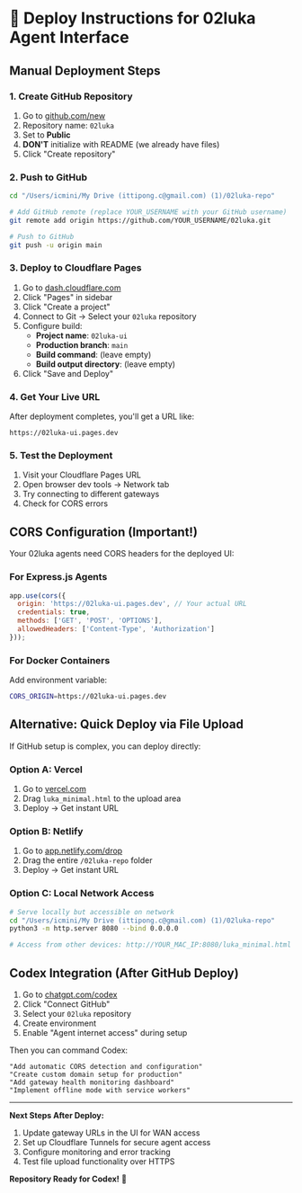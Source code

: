 # 🚀 Deploy Instructions for 02luka Agent Interface

## Manual Deployment Steps

### 1. Create GitHub Repository
1. Go to [github.com/new](https://github.com/new)
2. Repository name: `02luka`
3. Set to **Public**
4. **DON'T** initialize with README (we already have files)
5. Click "Create repository"

### 2. Push to GitHub
```bash
cd "/Users/icmini/My Drive (ittipong.c@gmail.com) (1)/02luka-repo"

# Add GitHub remote (replace YOUR_USERNAME with your GitHub username)
git remote add origin https://github.com/YOUR_USERNAME/02luka.git

# Push to GitHub
git push -u origin main
```

### 3. Deploy to Cloudflare Pages
1. Go to [dash.cloudflare.com](https://dash.cloudflare.com)
2. Click "Pages" in sidebar
3. Click "Create a project"
4. Connect to Git → Select your `02luka` repository
5. Configure build:
   - **Project name**: `02luka-ui`
   - **Production branch**: `main`
   - **Build command**: (leave empty)
   - **Build output directory**: (leave empty)
6. Click "Save and Deploy"

### 4. Get Your Live URL
After deployment completes, you'll get a URL like:
```
https://02luka-ui.pages.dev
```

### 5. Test the Deployment
1. Visit your Cloudflare Pages URL
2. Open browser dev tools → Network tab
3. Try connecting to different gateways
4. Check for CORS errors

## CORS Configuration (Important!)

Your 02luka agents need CORS headers for the deployed UI:

### For Express.js Agents
```javascript
app.use(cors({
  origin: 'https://02luka-ui.pages.dev', // Your actual URL
  credentials: true,
  methods: ['GET', 'POST', 'OPTIONS'],
  allowedHeaders: ['Content-Type', 'Authorization']
}));
```

### For Docker Containers
Add environment variable:
```bash
CORS_ORIGIN=https://02luka-ui.pages.dev
```

## Alternative: Quick Deploy via File Upload

If GitHub setup is complex, you can deploy directly:

### Option A: Vercel
1. Go to [vercel.com](https://vercel.com/new)
2. Drag `luka_minimal.html` to the upload area
3. Deploy → Get instant URL

### Option B: Netlify
1. Go to [app.netlify.com/drop](https://app.netlify.com/drop)
2. Drag the entire `/02luka-repo` folder
3. Deploy → Get instant URL

### Option C: Local Network Access
```bash
# Serve locally but accessible on network
cd "/Users/icmini/My Drive (ittipong.c@gmail.com) (1)/02luka-repo"
python3 -m http.server 8080 --bind 0.0.0.0

# Access from other devices: http://YOUR_MAC_IP:8080/luka_minimal.html
```

## Codex Integration (After GitHub Deploy)

1. Go to [chatgpt.com/codex](https://chatgpt.com/codex)
2. Click "Connect GitHub"
3. Select your `02luka` repository
4. Create environment
5. Enable "Agent internet access" during setup

Then you can command Codex:
```
"Add automatic CORS detection and configuration"
"Create custom domain setup for production"
"Add gateway health monitoring dashboard"
"Implement offline mode with service workers"
```

---

**Next Steps After Deploy:**
1. Update gateway URLs in the UI for WAN access
2. Set up Cloudflare Tunnels for secure agent access
3. Configure monitoring and error tracking
4. Test file upload functionality over HTTPS

**Repository Ready for Codex!** 🎯